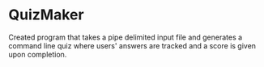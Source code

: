 # QuizMaker

Created program that takes a pipe delimited input file and generates a command line quiz where users' answers are tracked and a score is given upon completion.
